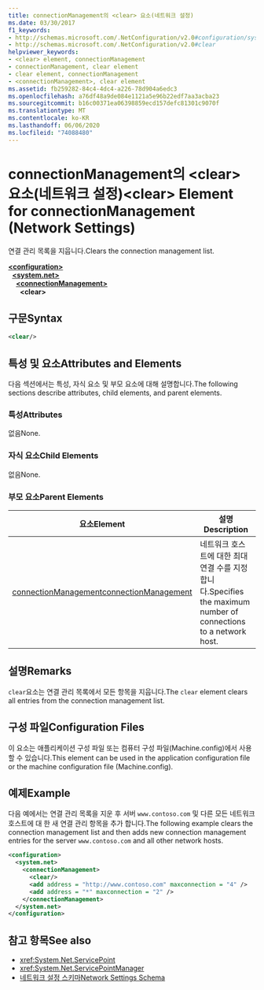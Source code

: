 ```yaml
---
title: connectionManagement의 <clear> 요소(네트워크 설정)
ms.date: 03/30/2017
f1_keywords:
- http://schemas.microsoft.com/.NetConfiguration/v2.0#configuration/system.net/connectionManagement/clear
- http://schemas.microsoft.com/.NetConfiguration/v2.0#clear
helpviewer_keywords:
- <clear> element, connectionManagement
- connectionManagement, clear element
- clear element, connectionManagement
- <connectionManagement>, clear element
ms.assetid: fb259282-84c4-4dc4-a226-78d904a6edc3
ms.openlocfilehash: a76df48a9de084e1121a5e96b22edf7aa3acba23
ms.sourcegitcommit: b16c00371ea06398859ecd157defc81301c9070f
ms.translationtype: MT
ms.contentlocale: ko-KR
ms.lasthandoff: 06/06/2020
ms.locfileid: "74088480"
---
```

# <a name="clear-element-for-connectionmanagement-network-settings"></a><span data-ttu-id="63e40-102">connectionManagement의 \<clear> 요소(네트워크 설정)</span><span class="sxs-lookup"><span data-stu-id="63e40-102">\<clear> Element for connectionManagement (Network Settings)</span></span>
<span data-ttu-id="63e40-103">연결 관리 목록을 지웁니다.</span><span class="sxs-lookup"><span data-stu-id="63e40-103">Clears the connection management list.</span></span>  

[**\<configuration>**](../configuration-element.md)\
&nbsp;&nbsp;[**\<system.net>**](system-net-element-network-settings.md)\
&nbsp;&nbsp;&nbsp;&nbsp;[**\<connectionManagement>**](connectionmanagement-element-network-settings.md)\
&nbsp;&nbsp;&nbsp;&nbsp;&nbsp;&nbsp;**\<clear>**

## <a name="syntax"></a><span data-ttu-id="63e40-104">구문</span><span class="sxs-lookup"><span data-stu-id="63e40-104">Syntax</span></span>  
  
```xml  
<clear/>  
```  
  
## <a name="attributes-and-elements"></a><span data-ttu-id="63e40-105">특성 및 요소</span><span class="sxs-lookup"><span data-stu-id="63e40-105">Attributes and Elements</span></span>  
 <span data-ttu-id="63e40-106">다음 섹션에서는 특성, 자식 요소 및 부모 요소에 대해 설명합니다.</span><span class="sxs-lookup"><span data-stu-id="63e40-106">The following sections describe attributes, child elements, and parent elements.</span></span>  
  
### <a name="attributes"></a><span data-ttu-id="63e40-107">특성</span><span class="sxs-lookup"><span data-stu-id="63e40-107">Attributes</span></span>  
 <span data-ttu-id="63e40-108">없음</span><span class="sxs-lookup"><span data-stu-id="63e40-108">None.</span></span>  
  
### <a name="child-elements"></a><span data-ttu-id="63e40-109">자식 요소</span><span class="sxs-lookup"><span data-stu-id="63e40-109">Child Elements</span></span>  
 <span data-ttu-id="63e40-110">없음</span><span class="sxs-lookup"><span data-stu-id="63e40-110">None.</span></span>  
  
### <a name="parent-elements"></a><span data-ttu-id="63e40-111">부모 요소</span><span class="sxs-lookup"><span data-stu-id="63e40-111">Parent Elements</span></span>  
  
|<span data-ttu-id="63e40-112">**요소**</span><span class="sxs-lookup"><span data-stu-id="63e40-112">**Element**</span></span>|<span data-ttu-id="63e40-113">**설명**</span><span class="sxs-lookup"><span data-stu-id="63e40-113">**Description**</span></span>|  
|-----------------|---------------------|  
|[<span data-ttu-id="63e40-114">connectionManagement</span><span class="sxs-lookup"><span data-stu-id="63e40-114">connectionManagement</span></span>](connectionmanagement-element-network-settings.md)|<span data-ttu-id="63e40-115">네트워크 호스트에 대한 최대 연결 수를 지정합니다.</span><span class="sxs-lookup"><span data-stu-id="63e40-115">Specifies the maximum number of connections to a network host.</span></span>|  
  
## <a name="remarks"></a><span data-ttu-id="63e40-116">설명</span><span class="sxs-lookup"><span data-stu-id="63e40-116">Remarks</span></span>  
 <span data-ttu-id="63e40-117">`clear`요소는 연결 관리 목록에서 모든 항목을 지웁니다.</span><span class="sxs-lookup"><span data-stu-id="63e40-117">The `clear` element clears all entries from the connection management list.</span></span>  
  
## <a name="configuration-files"></a><span data-ttu-id="63e40-118">구성 파일</span><span class="sxs-lookup"><span data-stu-id="63e40-118">Configuration Files</span></span>  
 <span data-ttu-id="63e40-119">이 요소는 애플리케이션 구성 파일 또는 컴퓨터 구성 파일(Machine.config)에서 사용할 수 있습니다.</span><span class="sxs-lookup"><span data-stu-id="63e40-119">This element can be used in the application configuration file or the machine configuration file (Machine.config).</span></span>  
  
## <a name="example"></a><span data-ttu-id="63e40-120">예제</span><span class="sxs-lookup"><span data-stu-id="63e40-120">Example</span></span>  
 <span data-ttu-id="63e40-121">다음 예에서는 연결 관리 목록을 지운 후 서버 `www.contoso.com` 및 다른 모든 네트워크 호스트에 대 한 새 연결 관리 항목을 추가 합니다.</span><span class="sxs-lookup"><span data-stu-id="63e40-121">The following example clears the connection management list and then adds new connection management entries for the server `www.contoso.com` and all other network hosts.</span></span>  
  
```xml  
<configuration>  
  <system.net>  
    <connectionManagement>  
      <clear/>  
      <add address = "http://www.contoso.com" maxconnection = "4" />  
      <add address = "*" maxconnection = "2" />  
    </connectionManagement>  
  </system.net>  
</configuration>  
```  
  
## <a name="see-also"></a><span data-ttu-id="63e40-122">참고 항목</span><span class="sxs-lookup"><span data-stu-id="63e40-122">See also</span></span>

- <xref:System.Net.ServicePoint>
- <xref:System.Net.ServicePointManager>
- [<span data-ttu-id="63e40-123">네트워크 설정 스키마</span><span class="sxs-lookup"><span data-stu-id="63e40-123">Network Settings Schema</span></span>](index.md)
